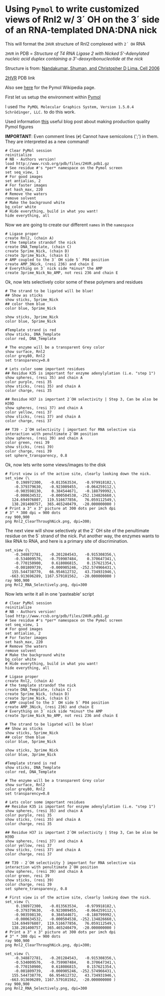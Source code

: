 # Using `Pymol` to write customized views of Rnl2 w/ 3´ OH on the 3´ side of an RNA-templated DNA:DNA nick

This will format the `2HVR` structure of Rnl2 complexed with `2´ OH` RNA

`2HVR` in PDB = *Structure of T4 RNA Ligase 2 with Nicked 5'-Adenylated nucleic acid duplex containing a 3'-deoxyribonucleotide at the nick*

Structure is from: [Nandakumar, Shuman, and Christopher D Lima. Cell 2006](http://www.ncbi.nlm.nih.gov/pubmed/17018278)

[2HVR](http://www.rcsb.org/pdb/explore/explore.do?structureId=2HVR) PDB link

Also see [here](http://www.pymolwiki.org/index.php) for the Pymol Wikipedia page.

First let us setup the environment within [Pymol](http://pymol.org)

I used `The PyMOL Molecular Graphics System, Version 1.5.0.4 Schrödinger, LLC.` to do this work.

Used information [this](http://randomthesisstuff.blogspot.com/2012/05/publication-quality-figures-chemdraw.html) useful blog post about making production quality Pymol figures

**IMPORTANT**: Even comment lines (`#`) Cannot have semicolons (';') in them. They are interpreted as a new command!

    # Clear PyMol session
    reinitialize 
    # NB - Authors version! 
    load http://www.rcsb.org/pdb/files/2HVR.pdb1.gz 
    # See residue #'s *per* namespace on the Pymol screen
    set seq_view, 1 
    # For good images
    set antialias, 2 
    # For faster images
    set hash_max, 220 
    # Remove the waters
    remove solvent 
    # Make the background white
    bg_color white 
    # Hide everything, build in what you want!
    hide everything, all 

Now we are going to create our different `names` in the `namespace`

    # Ligase proper
    create Rnl2, (chain A) 
    # the template strandof the nick
    create DNA_Template, (chain C) 
    create 5prime_Nick, (chain D) 
    create 3prime_Nick, (chain E)
    # AMP coupled to the 3´ OH side 5´ P04 position
    create AMP_3Nick, (resi 236) and chain E 
    # Everything on 3´ nick side *minus* the AMP
    create 3prime_Nick_No_AMP, not resi 236 and chain E 

Ok, now lets selectively color some of these polymers and residues


    # The strand to be ligated will be blue!
    ## Show as sticks
    show sticks, 5prime_Nick 
    ## color them blue
    color blue, 5prime_Nick 

    show sticks, 3prime_Nick
    color blue, 5prime_Nick
    
    #Template strand is red
    show sticks, DNA_Template
    color red, DNA_Template
    
    # The enzyme will be a transparent Grey color
    show surface, Rnl2
    color grey80, Rnl2
    set transparency=0.8
    
    # Lets color some important residues
    ## Residue K35 is important for enzyme adenylylation (i.e. "step 1")
    show spheres, (resi 35) and chain A 
    color purple, resi 35
    show sticks, (resi 35) and chain A 
    color charge, resi 35

    ## Residue H37 is important 2´OH selectivity | Step 3, Can be also be H39D 
    show spheres, (resi 37) and chain A 
    color yellow, resi 37
    show sticks, (resi 37) and chain A 
    color charge, resi 37

    ## T39 - 2´OH selectivity | important for RNA selective via interaction with penultimate 2´OH position
    show spheres, (resi 39) and chain A 
    color green, resi 39
    show sticks, (resi 39)
    color charge, resi 39
    set sphere_transparency, 0.8

Ok, now lets write some views/images to the disk

    # First view is of the active site, clearly looking down the nick.
    set_view (\
         0.198972300,   -0.013563534,   -0.979918182,\
        -0.379379630,   -0.923009455,   -0.064259112,\
        -0.903598130,    0.384544671,   -0.188799992,\
        -0.000634532,   -0.000504538, -252.134826660,\
       124.694976807,  119.516677856,   76.059112549,\
       138.201400757,  365.465240479,  -20.000000000 )
    # Print a 3" x 3" picture at 300 dots per imch dpi
    # 3" * 300 dpi = 900 dots
    ray 900,900
    png Rnl2_ClearThroughNick.png, dpi=300;

The next view will show selectively at the 2´ OH site of the penultimate residue on the 5´ strand of the nick. Put another way, the enzymes wants to like RNA to RNA, and here is a primary site of discrimination. 

    set_view (\
        -0.348872781,   -0.201284543,   -0.915308356,\
        -0.534009576,   -0.759907484,    0.370647341,\
        -0.770150900,    0.618086815,    0.157621354,\
        -0.001809739,   -0.000905246, -252.574966431,\
       155.544738770,   66.954612732,   43.734931946,\
      -663.913696289, 1167.579101562,  -20.000000000 )
    ray 900,900
    png Rnl2_RNA_Selectively.png, dpi=300

Now lets write it all in one 'pasteable' script

```
# Clear PyMol session
reinitialize 
# NB - Authors version! 
load http://www.rcsb.org/pdb/files/2HVR.pdb1.gz 
# See residue #'s *per* namespace on the Pymol screen
set seq_view, 1 
# For good images
set antialias, 2 
# For faster images
set hash_max, 220 
# Remove the waters
remove solvent 
# Make the background white
bg_color white 
# Hide everything, build in what you want!
hide everything, all 

# Ligase proper
create Rnl2, (chain A) 
# the template strandof the nick
create DNA_Template, (chain C) 
create 5prime_Nick, (chain D) 
create 3prime_Nick, (chain E) 
# AMP coupled to the 3´ OH side 5´ P04 position
create AMP_3Nick, (resi 236) and chain E 
# Everything on 3´ nick side *minus* the AMP
create 3prime_Nick_No_AMP, not resi 236 and chain E 

# The strand to be ligated will be blue!
## Show as sticks
show sticks, 5prime_Nick 
## color them blue
color blue, 5prime_Nick 

show sticks, 3prime_Nick
color blue, 3prime_Nick

#Template strand is red
show sticks, DNA_Template
color red, DNA_Template

# The enzyme will be a transparent Grey color
show surface, Rnl2
color grey80, Rnl2
set transparency=0.8

# Lets color some important residues
## Residue K35 is important for enzyme adenylylation (i.e. "step 1")
show spheres, (resi 35) and chain A 
color purple, resi 35
show sticks, (resi 35) and chain A 
color charge, resi 35

## Residue H37 is important 2´OH selectivity | Step 3, Can be also be H39D 
show spheres, (resi 37) and chain A 
color yellow, resi 37
show sticks, (resi 37) and chain A 
color charge, resi 37

## T39 - 2´OH selectivity } important for RNA selective via interaction with penultimate 2´OH position
show spheres, (resi 39) and chain A 
color green, resi 39
show sticks, (resi 39)
color charge, resi 39
set sphere_transparency, 0.8

# First view is of the active site, clearly looking down the nick.
set_view (\
     0.198972300,   -0.013563534,   -0.979918182,\
    -0.379379630,   -0.923009455,   -0.064259112,\
    -0.903598130,    0.384544671,   -0.188799992,\
    -0.000634532,   -0.000504538, -252.134826660,\
   124.694976807,  119.516677856,   76.059112549,\
   138.201400757,  365.465240479,  -20.000000000 )
# Print a 3" x 3" picture at 300 dots per imch dpi
# 3" * 300 dpi = 900 dots
ray 900,900
png Rnl2_ClearThroughNick.png, dpi=300;

set_view (\
    -0.348872781,   -0.201284543,   -0.915308356,\
    -0.534009576,   -0.759907484,    0.370647341,\
    -0.770150900,    0.618086815,    0.157621354,\
    -0.001809739,   -0.000905246, -252.574966431,\
   155.544738770,   66.954612732,   43.734931946,\
  -663.913696289, 1167.579101562,  -20.000000000 )
ray 900,900
png Rnl2_RNA_Selectively.png, dpi=300
```
